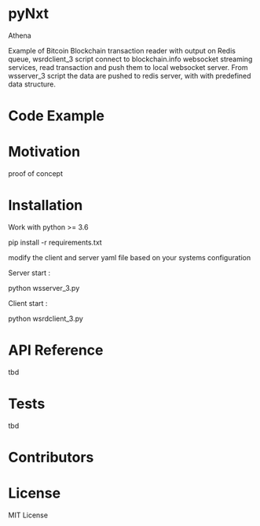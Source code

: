# pyNxt
Athena

Example of Bitcoin Blockchain transaction reader with output 
on Redis queue, wsrdclient_3 script connect to blockchain.info 
websocket streaming services, read transaction and push them to 
local websocket server.
From wsserver_3 script the data are pushed to redis server, with 
with predefined data structure.


# Code Example


# Motivation
proof of concept

# Installation
Work with python >= 3.6

pip install -r requirements.txt

modify the client and server yaml file based on your
systems configuration 

Server start : 

python wsserver_3.py

Client start : 

python wsrdclient_3.py

# API Reference
tbd

# Tests
tbd

# Contributors


# License
MIT License
  
